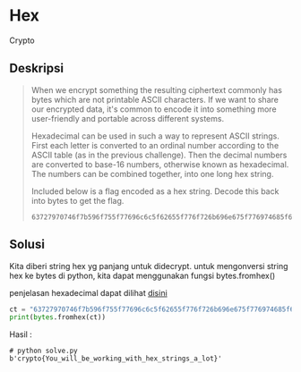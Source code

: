 # Hex
Crypto

## Deskripsi 
> When we encrypt something the resulting ciphertext commonly has bytes which are not printable ASCII characters. If we want to share our encrypted data, it's common to encode it into something more user-friendly and portable across different systems.
>
> Hexadecimal can be used in such a way to represent ASCII strings. First each letter is converted to an ordinal number according to the ASCII table (as in the previous challenge). Then the decimal numbers are converted to base-16 numbers, otherwise known as hexadecimal. The numbers can be combined together, into one long hex string.
>
> Included below is a flag encoded as a hex string. Decode this back into bytes to get the flag.
> ``` console 
> 63727970746f7b596f755f77696c6c5f62655f776f726b696e675f776974685f6865785f737472696e67735f615f6c6f747d
> ```

## Solusi
Kita diberi string hex yg panjang untuk didecrypt. 
untuk mengonversi string hex ke bytes di python, kita dapat menggunakan fungsi bytes.fromhex()

penjelasan hexadecimal dapat dilihat [disini](https://en.wikipedia.org/wiki/Hexadecimal)

``` python
ct = "63727970746f7b596f755f77696c6c5f62655f776f726b696e675f776974685f6865785f737472696e67735f615f6c6f747d"
print(bytes.fromhex(ct))
```

Hasil :

``` console
# python solve.py
b'crypto{You_will_be_working_with_hex_strings_a_lot}'
```

